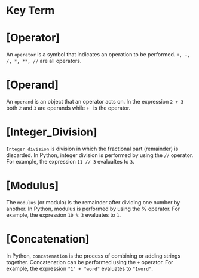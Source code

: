 # Key Term

# [Operator]
An `operator` is a symbol that indicates an operation to be performed.
`+, -, /, *, **, //` are all operators.

# [Operand]
An `operand` is an object that an operator acts on. In the expression `2 + 3` 
both `2` and `3` are operands while `+ ` is the operator.

# [Integer_Division]
`Integer division` is division in which the fractional part (remainder) is discarded. 
In Python, integer division is performed by using the `//` operator. For example, the 
expression `11 // 3` evalualtes to `3`.

# [Modulus]
The `modulus` (or modulo) is the remainder after dividing one number by another. 
In Python, modulus is performed by using the % operator. For example, the expression 
`10 % 3` evaluates to `1`.

# [Concatenation]
In Python, `concatenation` is the process of combining or adding strings together. 
Concatenation can be performed using the `+` operator. For example, the expression 
`"1" + "word"` evaluates to `"1word"`.